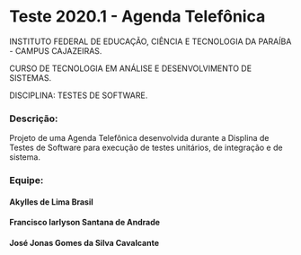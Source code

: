 # Teste 2020.1 - Agenda Telefônica
INSTITUTO FEDERAL DE EDUCAÇÃO, CIÊNCIA E TECNOLOGIA DA PARAÍBA - CAMPUS CAJAZEIRAS.

CURSO DE TECNOLOGIA EM ANÁLISE E DESENVOLVIMENTO DE SISTEMAS.

DISCIPLINA: TESTES DE SOFTWARE.

### Descrição:
Projeto de uma Agenda Telefônica desenvolvida durante a Displina de Testes de Software para execução de testes unitários, de integração e de sistema.

### Equipe:

#### Akylles de Lima Brasil
#### Francisco Iarlyson Santana de Andrade
#### José Jonas Gomes da Silva Cavalcante
